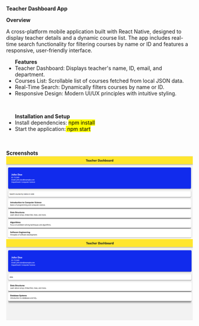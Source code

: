 **Teacher Dashboard App**

**Overview**

A cross-platform mobile application built with React Native, designed to display teacher details and a dynamic course list. The app includes real-time search functionality for filtering courses by name or ID and features a responsive, user-friendly interface.

<ul><b>Features</b>

<li>Teacher Dashboard: Displays teacher's name, ID, email, and department.</li>

<li>Courses List: Scrollable list of courses fetched from local JSON data.</li>

<li>Real-Time Search: Dynamically filters courses by name or ID.</li>

<li>Responsive Design: Modern UI/UX principles with intuitive styling.</li></ul>
<br>

<ul><b>Installation and Setup</b>
<li>Install dependencies: <mark> npm install</mark></li>
<li>Start the application:<mark> npm start<mark></li></ul>
<br>
<br>
<b>Screenshots</b><br>
<img src="ss/Screenshot 2025-01-23 103019.png"><br>
<img src = "ss/Screenshot 2025-01-23 103124.png">




